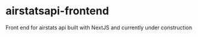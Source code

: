 # airstatsapi-frontend
Front end for airstats api built with NextJS and currently under construction
